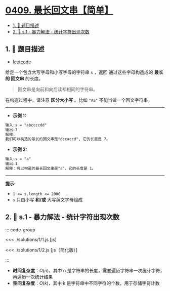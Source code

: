 # [0409. 最长回文串【简单】](https://github.com/tnotesjs/TNotes.leetcode/tree/main/notes/0409.%20%E6%9C%80%E9%95%BF%E5%9B%9E%E6%96%87%E4%B8%B2%E3%80%90%E7%AE%80%E5%8D%95%E3%80%91)

<!-- region:toc -->

- [1. 📝 题目描述](#1--题目描述)
- [2. 🎯 s.1 - 暴力解法 - 统计字符出现次数](#2--s1---暴力解法---统计字符出现次数)

<!-- endregion:toc -->

## 1. 📝 题目描述

- [leetcode](https://leetcode.cn/problems/longest-palindrome/)

给定一个包含大写字母和小写字母的字符串 `s` ，返回 通过这些字母构造成的 **最长的 回文串** 的长度。

> 回文串是向前和向后读都相同的字符串。

在构造过程中，请注意 **区分大小写** 。比如 `"Aa"` 不能当做一个回文字符串。

---

- **示例 1:**

```txt
输入:s = "abccccdd"
输出:7
解释:
我们可以构造的最长的回文串是"dccaccd", 它的长度是 7。
```

- **示例 2:**

```txt
输入:s = "a"
输出:1
解释：可以构造的最长回文串是"a"，它的长度是 1。
```

---

**提示:**

- `1 <= s.length <= 2000`
- `s` 只由小写 **和/或** 大写英文字母组成

## 2. 🎯 s.1 - 暴力解法 - 统计字符出现次数

::: code-group

<<< ./solutions/1/1.js [js]

<<< ./solutions/1/2.js [js（简化版）]

:::

- **时间复杂度**：$O(n)$，其中 n 是字符串的长度，需要遍历字符串一次统计字符，再遍历一次统计结果
- **空间复杂度**：$O(k)$，其中 k 是字符串中不同字符的个数，用于存储字符计数
